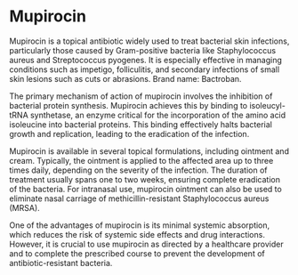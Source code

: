 <!--
source: gpt-40
treats: Staphylococcus aureus, Streptococcus pyogenes, impetigo, folliculitis
brands: Bactroban
tags: topical antibiotics
-->

# Mupirocin

Mupirocin is a topical antibiotic widely used to treat bacterial skin
infections, particularly those caused by Gram-positive bacteria like
Staphylococcus aureus and Streptococcus pyogenes. It is especially effective in
managing conditions such as impetigo, folliculitis, and secondary infections of
small skin lesions such as cuts or abrasions. Brand name: Bactroban.

The primary mechanism of action of mupirocin involves the inhibition of
bacterial protein synthesis. Mupirocin achieves this by binding to
isoleucyl-tRNA synthetase, an enzyme critical for the incorporation of the amino
acid isoleucine into bacterial proteins. This binding effectively halts
bacterial growth and replication, leading to the eradication of the infection.

Mupirocin is available in several topical formulations, including ointment and
cream. Typically, the ointment is applied to the affected area up to three times
daily, depending on the severity of the infection. The duration of treatment
usually spans one to two weeks, ensuring complete eradication of the bacteria.
For intranasal use, mupirocin ointment can also be used to eliminate nasal
carriage of methicillin-resistant Staphylococcus aureus (MRSA).

One of the advantages of mupirocin is its minimal systemic absorption, which
reduces the risk of systemic side effects and drug interactions. However, it is
crucial to use mupirocin as directed by a healthcare provider and to complete
the prescribed course to prevent the development of antibiotic-resistant
bacteria.

